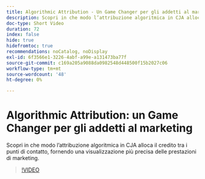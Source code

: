 ```yaml
---
title: Algorithmic Attribution - Un Game Changer per gli addetti al marketing
description: Scopri in che modo l’attribuzione algoritmica in CJA alloca il credito tra i punti di contatto, fornendo una visualizzazione più precisa delle prestazioni di marketing.
doc-type: Short Video
duration: 72
index: false
hide: true
hidefromtoc: true
recommendations: noCatalog, noDisplay
exl-id: 6f3566e1-3226-4abf-a99e-a131473ba77f
source-git-commit: c169a205a9088da0982548d448500f15b2027c06
workflow-type: tm+mt
source-wordcount: '48'
ht-degree: 0%

---
```


# Algorithmic Attribution: un Game Changer per gli addetti al marketing

Scopri in che modo l’attribuzione algoritmica in CJA alloca il credito tra i punti di contatto, fornendo una visualizzazione più precisa delle prestazioni di marketing.

<!-- 85_S106_3442453_71_algorithmic-attribution-a-gamechanger-for-marketers -->
>[!VIDEO](https://video.tv.adobe.com/v/3458301/?learn=on&enablevpops=true)
